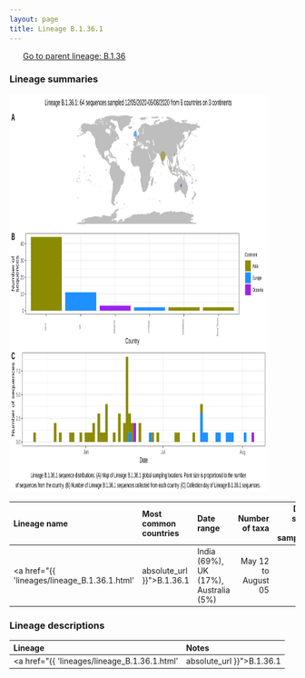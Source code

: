 ```yaml
---
layout: page
title: Lineage B.1.36.1
---
```




<p>
<ul class="actions small">
	 <a href="{{ 'lineages/lineage_B.1.36.html' | absolute_url }}" class="button special fit">Go to parent lineage: B.1.36</a>
</ul>
</p>
<h3> Lineage summaries</h3>

<img src="../assets/images/B.1.36.1.svg" alt="B.1.36.1 lineage summary figure" width="90%" height="700px" />


| Lineage name | Most common countries | Date range | Number of taxa |  Days since last sampling | Known Travel | Recall value |
|:-----|:-----|:-------|-------:|-------:|:---------|--------:|
| <a href="{{ 'lineages/lineage_B.1.36.1.html' | absolute_url }}">B.1.36.1</a> | India (69%), UK (17%), Australia (5%) | May 12 to August 05 | 64 | 17 |  | 0.92 |

<h3>Lineage descriptions</h3>

| Lineage | Notes |
|:-----|:-----|
| <a href="{{ 'lineages/lineage_B.1.36.1.html' | absolute_url }}">B.1.36.1</a> | Indian lineage |

